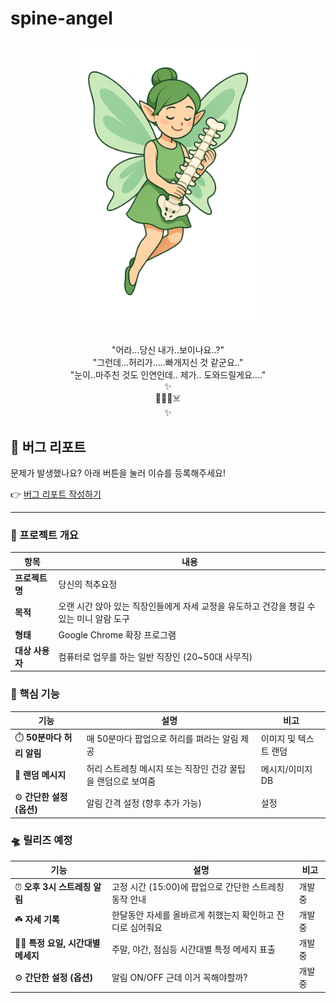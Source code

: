 # spine-angel

<div align="center">
  <img src="/images/tempImg_x2.png" alt="Spine Angel" width="300">
  
  <p>
    <br>
    "어라...당신 내가..보이나요..?"<br>
    "그런데...허리가.....빠개지신 것 같군요.."<br>
    "눈이..마주친 것도 인연인데.. 제가.. 도와드릴게요...."
    <br>
    ✨<br>🦋🧚‍♀️☠️<br>✨
  </p>
</div>


## 🐞 버그 리포트

문제가 발생했나요? 아래 버튼을 눌러 이슈를 등록해주세요!

👉 [버그 리포트 작성하기](https://github.com/workminkyoung/spine-angel/issues/new?assignees=&labels=bug&template=bug_report.yml)

---

### 🧠 프로젝트 개요

| 항목 | 내용 |
| --- | --- |
| **프로젝트명** | 당신의 척추요정 |
| **목적** | 오랜 시간 앉아 있는 직장인들에게 자세 교정을 유도하고 건강을 챙길 수 있는 미니 알람 도구 |
| **형태** | Google Chrome 확장 프로그램 |
| **대상 사용자** | 컴퓨터로 업무를 하는 일반 직장인 (20~50대 사무직) |


### 🎯 핵심 기능

| 기능 | 설명 | 비고 |
| --- | --- | --- |
| ⏱️ **50분마다 허리 알림** | 매 50분마다 팝업으로 허리를 펴라는 알림 제공 | 이미지 및 텍스트 랜덤 |
| 🎲 **랜덤 메시지** | 허리 스트레칭 메시지 또는 직장인 건강 꿀팁을 랜덤으로 보여줌 | 메시지/이미지 DB |
| ⚙️ **간단한 설정 (옵션)** | 알림 간격 설정 (향후 추가 가능) | 설정 |


### 🛸 릴리즈 예정

| 기능 | 설명 | 비고 |
| --- | --- | --- |
| ⏰ **오후 3시 스트레칭 알림** | 고정 시간 (15:00)에 팝업으로 간단한 스트레칭 동작 안내 | 개발 중 |
| ☘️ **자세 기록** | 한달동안 자세를 올바르게 취했는지 확인하고 잔디로 심어줘요 | 개발 중 |
| 🧟‍♀️ **특정 요일, 시간대별 메세지** | 주말, 야간, 점심등 시간대별 특정 메세지 표출 | 개발 중 |
| ⚙️ **간단한 설정 (옵션)** | 알림 ON/OFF 근데 이거 꼭해야할까? | 개발 중 |
